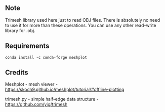## Note

Trimesh library used here just to read OBJ files. There is absolutely no need to use it for more than these operations. You can use any other read-write library for .obj.

## Requirements

`conda install -c conda-forge meshplot`

## Credits

Meshplot - mesh viewer - https://skoch9.github.io/meshplot/tutorial/#offline-plotting 

trimesh.py - simple half-edge data structure - https://github.com/yig/trimesh

